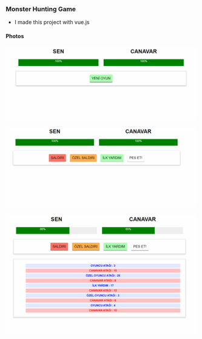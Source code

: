 ### Monster Hunting Game

* I made this project with vue.js

#### Photos

![alt text](https://github.com/kemaloncell/monster-hunt/blob/main/img/Screenshot_1.png)

![alt text](https://github.com/kemaloncell/monster-hunt/blob/main/img/Screenshot_2.png)

![alt text](https://github.com/kemaloncell/monster-hunt/blob/main/img/Screenshot_3.png)

